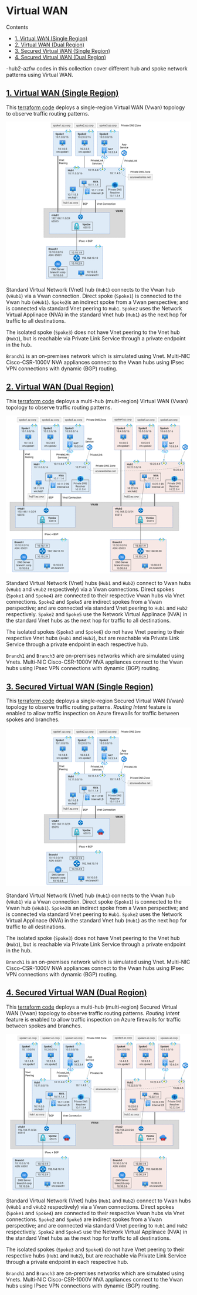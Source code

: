 
# Virtual WAN <!-- omit from toc -->

Contents
<!-- TOC -->
- [1. Virtual WAN (Single Region)](#1-virtual-wan-single-region)
- [2. Virtual WAN (Dual Region)](#2-virtual-wan-dual-region)
- [3. Secured Virtual WAN (Single Region)](#3-secured-virtual-wan-single-region)
- [4. Secured Virtual WAN (Dual Region)](#4-secured-virtual-wan-dual-region)
<!-- /TOC -->

-hub2-azfw codes in this collection cover different hub and spoke network patterns using Virtual WAN.

## [1. Virtual WAN (Single Region)](../2-virtual-wan/1-vwan-single-region/)

This [terraform code](../2-virtual-wan/1-vwan-single-region/) deploys a single-region Virtual WAN (Vwan) topology to observe traffic routing patterns.

![Virtual WAN (Single Region)](../images/scenarios/2-1-vwan-single-region.png)

Standard Virtual Network (Vnet) hub (`Hub1`) connects to the Vwan hub (`vHub1`) via a Vwan connection. Direct spoke (`Spoke1`) is connected to the Vwan hub (`vHub1`). `Spoke2`is an indirect spoke from a Vwan perspective; and is connected via standard Vnet peering to `Hub1`. `Spoke2` uses the Network Virtual Applinace (NVA) in the standard Vnet hub (`Hub1`) as the next hop for traffic to all destinations.

The isolated spoke (`Spoke3`) does not have Vnet peering to the Vnet hub (`Hub1`), but is reachable via Private Link Service through a private endpoint in the hub.

`Branch1` is an on-premises network which is simulated using Vnet. Multi-NIC Cisco-CSR-1000V NVA appliances connect to the Vwan hubs using IPsec VPN connections with dynamic (BGP) routing.

## [2. Virtual WAN (Dual Region)](../2-virtual-wan/2-vwan-dual-region/)

This [terraform code](../2-virtual-wan/2-vwan-dual-region/) deploys a multi-hub (multi-region) Virtual WAN (Vwan) topology to observe traffic routing patterns.

![Virtual WAN (Dual Region)](../images/scenarios/2-2-vwan-dual-region.png)

Standard Virtual Network (Vnet) hubs (`Hub1` and `Hub2`) connect to Vwan hubs (`vHub1` and `vHub2` respectively) via a Vwan connections. Direct spokes (`Spoke1` and `Spoke4`) are connected to their respective Vwan hubs via Vnet connections. `Spoke2` and `Spoke5` are indirect spokes from a Vwan perspective; and are connected via standard Vnet peering to `Hub1` and `Hub2` respectively. `Spoke2` and `Spoke5` use the Network Virtual Applinace (NVA) in the standard Vnet hubs as the next hop for traffic to all destinations.

The isolated spokes (`Spoke3` and `Spoke6`) do not have Vnet peering to their respective Vnet hubs (`Hub1` and `Hub2`), but are reachable via Private Link Service through a private endpoint in each respective hub.

`Branch1` and `Branch3` are on-premises networks which are simulated using Vnets. Multi-NIC Cisco-CSR-1000V NVA appliances connect to the Vwan hubs using IPsec VPN connections with dynamic (BGP) routing.

## [3. Secured Virtual WAN (Single Region)](../2-virtual-wan/3-vwan-sec-single-region/)

This [terraform code](../2-virtual-wan/3-vwan-sec-single-region/) deploys a single-region Secured Virtual WAN (Vwan) topology to observe traffic routing patterns. *Routing Intent* feature is enabled to allow traffic inspection on Azure firewalls for traffic between spokes and branches.

![Secured Virtual WAN (Single Region)](../images/scenarios/2-3-vwan-sec-single-region.png)

Standard Virtual Network (Vnet) hub (`Hub1`) connects to the Vwan hub (`vHub1`) via a Vwan connection. Direct spoke (`Spoke1`) is connected to the Vwan hub (`vHub1`). `Spoke2`is an indirect spoke from a Vwan perspective; and is connected via standard Vnet peering to `Hub1`. `Spoke2` uses the Network Virtual Applinace (NVA) in the standard Vnet hub (`Hub1`) as the next hop for traffic to all destinations.

The isolated spoke (`Spoke3`) does not have Vnet peering to the Vnet hub (`Hub1`), but is reachable via Private Link Service through a private endpoint in the hub.

`Branch1` is an on-premises network which is simulated using Vnet. Multi-NIC Cisco-CSR-1000V NVA appliances connect to the Vwan hubs using IPsec VPN connections with dynamic (BGP) routing.

## [4. Secured Virtual WAN (Dual Region)](../2-virtual-wan/4-vwan-sec-dual-region/)

This [terraform code](../2-virtual-wan/4-vwan-sec-dual-region/) deploys a multi-hub (multi-region) Secured Virtual WAN (Vwan) topology to observe traffic routing patterns. *Routing Intent* feature is enabled to allow traffic inspection on Azure firewalls for traffic between spokes and branches.

![Secured Virtual WAN (Dual Region)](../images/scenarios/2-4-vwan-sec-dual-region.png)

Standard Virtual Network (Vnet) hubs (`Hub1` and `Hub2`) connect to Vwan hubs (`vHub1` and `vHub2` respectively) via a Vwan connections. Direct spokes (`Spoke1` and `Spoke4`) are connected to their respective Vwan hubs via Vnet connections. `Spoke2` and `Spoke5` are indirect spokes from a Vwan perspective; and are connected via standard Vnet peering to `Hub1` and `Hub2` respectively. `Spoke2` and `Spoke5` use the Network Virtual Applinace (NVA) in the standard Vnet hubs as the next hop for traffic to all destinations.

The isolated spokes (`Spoke3` and `Spoke6`) do not have Vnet peering to their respective hubs (`Hub1` and `Hub2`), but are reachable via Private Link Service through a private endpoint in each respective hub.

`Branch1` and `Branch3` are on-premises networks which are simulated using Vnets. Multi-NIC Cisco-CSR-1000V NVA appliances connect to the Vwan hubs using IPsec VPN connections with dynamic (BGP) routing.

